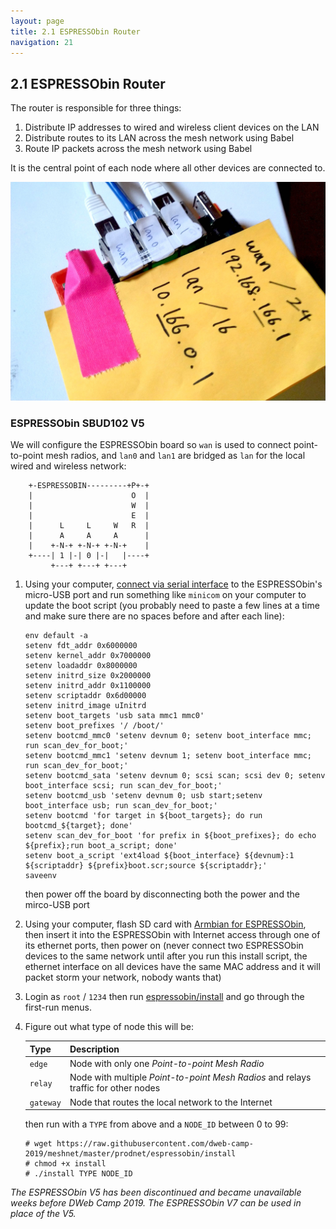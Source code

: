```yaml
---
layout: page
title: 2.1 ESPRESSObin Router
navigation: 21
---
```


## 2.1 ESPRESSObin Router

The router is responsible for three things:

1. Distribute IP addresses to wired and wireless client devices on the LAN
1. Distribute routes to its LAN across the mesh network using Babel
1. Route IP packets across the mesh network using Babel

It is the central point of each node where all other devices are connected to.

![espressobin](images/espressobin.jpg)

### ESPRESSObin SBUD102 V5

We will configure the ESPRESSObin board so `wan` is used to connect point-to-point mesh radios, and `lan0` and `lan1` are bridged as `lan` for the local wired and wireless network:

```
    +-ESPRESSOBIN---------+P+-+
    |                      O  |
    |                      W  |
    |                      E  |
    |      L     L     W   R  |
    |      A     A     A      |
    |    +-N-+ +-N-+ +-N-+    |
    +----| 1 |-| 0 |-|   |----+
         +---+ +---+ +---+
```

1. Using your computer, [connect via serial interface](http://wiki.espressobin.net/tiki-index.php?page=Serial+connection+-+Linux) to the ESPRESSObin's micro-USB port and run something like `minicom` on your computer to update the boot script (you probably need to paste a few lines at a time and make sure there are no spaces before and after each line):

    ```
    env default -a
    setenv fdt_addr 0x6000000
    setenv kernel_addr 0x7000000
    setenv loadaddr 0x8000000
    setenv initrd_size 0x2000000
    setenv initrd_addr 0x1100000
    setenv scriptaddr 0x6d00000
    setenv initrd_image uInitrd
    setenv boot_targets 'usb sata mmc1 mmc0'
    setenv boot_prefixes '/ /boot/'
    setenv bootcmd_mmc0 'setenv devnum 0; setenv boot_interface mmc; run scan_dev_for_boot;'
    setenv bootcmd_mmc1 'setenv devnum 1; setenv boot_interface mmc; run scan_dev_for_boot;'
    setenv bootcmd_sata 'setenv devnum 0; scsi scan; scsi dev 0; setenv boot_interface scsi; run scan_dev_for_boot;'
    setenv bootcmd_usb 'setenv devnum 0; usb start;setenv boot_interface usb; run scan_dev_for_boot;'
    setenv bootcmd 'for target in ${boot_targets}; do run bootcmd_${target}; done'
    setenv scan_dev_for_boot 'for prefix in ${boot_prefixes}; do echo ${prefix};run boot_a_script; done'
    setenv boot_a_script 'ext4load ${boot_interface} ${devnum}:1 ${scriptaddr} ${prefix}boot.scr;source ${scriptaddr};'
    saveenv
    ```

    then power off the board by disconnecting both the power and the mirco-USB port

1. Using your computer, flash SD card with [Armbian for ESPRESSObin](https://www.armbian.com/espressobin/), then insert it into the ESPRESSObin with Internet access through one of its ethernet ports, then power on (never connect two ESPRESSObin devices to the same network until after you run this install script, the ethernet interface on all devices have the same MAC address and it will packet storm your network, nobody wants that)


1. Login as `root` / `1234` then run [espressobin/install](https://github.com/dweb-camp-2019/meshnet/blob/master/prodnet/espressobin/install) and go through the first-run menus.

1. Figure out what type of node this will be:

    | Type    | Description                                                                        |
    |:--------|:-----------------------------------------------------------------------------------|
    |`edge`   | Node with only one _Point-to-point Mesh Radio_                                     |
    |`relay`  | Node with multiple _Point-to-point Mesh Radios_ and relays traffic for other nodes |
    |`gateway`| Node that routes the local network to the Internet                                 |
 
    then run with a `TYPE` from above and a `NODE_ID` between 0 to 99:

    ```
    # wget https://raw.githubusercontent.com/dweb-camp-2019/meshnet/master/prodnet/espressobin/install
    # chmod +x install
    # ./install TYPE NODE_ID
    ```

_The ESPRESSObin V5 has been discontinued and became unavailable weeks before DWeb Camp 2019. The ESPRESSObin V7 can be used in place of the V5._

